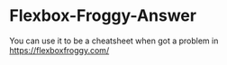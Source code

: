 # Flexbox-Froggy-Answer
You can use it to be a cheatsheet when got a problem in https://flexboxfroggy.com/
